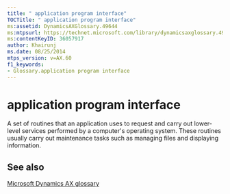 ```yaml
---
title: " application program interface"
TOCTitle: " application program interface"
ms:assetid: DynamicsAXGlossary.49644
ms:mtpsurl: https://technet.microsoft.com/library/dynamicsaxglossary.49644(v=AX.60)
ms:contentKeyID: 36057917
author: Khairunj
ms.date: 08/25/2014
mtps_version: v=AX.60
f1_keywords:
- Glossary.application program interface
---
```


# application program interface

A set of routines that an application uses to request and carry out lower-level services performed by a computer's operating system. These routines usually carry out maintenance tasks such as managing files and displaying information.

## See also

[Microsoft Dynamics AX glossary](glossary/microsoft-dynamics-ax-glossary.md)

  


